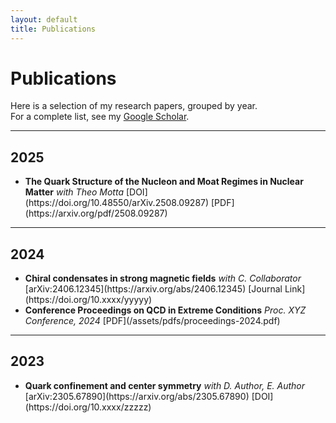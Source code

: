 ```yaml
---
layout: default
title: Publications
---
```


# Publications

Here is a selection of my research papers, grouped by year.  
For a complete list, see my [Google Scholar](https://scholar.google.com/citations?user=Hq9qIggAAAAJ&hl=en).

---

## 2025
<ul class="publications">

<li>
<strong>The Quark Structure of the Nucleon and Moat Regimes in Nuclear Matter</strong>  
<em>with Theo Motta</em>  
<span class="pub-links">
  [DOI](https://doi.org/10.48550/arXiv.2508.09287)
  [PDF](https://arxiv.org/pdf/2508.09287)
</span>
</li>

</ul>

---

## 2024
<ul class="publications">

<li>
<strong>Chiral condensates in strong magnetic fields</strong>  
<em>with C. Collaborator</em>  
<span class="pub-links">
  [arXiv:2406.12345](https://arxiv.org/abs/2406.12345)
  [Journal Link](https://doi.org/10.xxxx/yyyyy)
</span>
</li>

<li>
<strong>Conference Proceedings on QCD in Extreme Conditions</strong>  
<em>Proc. XYZ Conference, 2024</em>  
<span class="pub-links">
  [PDF](/assets/pdfs/proceedings-2024.pdf)
</span>
</li>

</ul>

---

## 2023
<ul class="publications">

<li>
<strong>Quark confinement and center symmetry</strong>  
<em>with D. Author, E. Author</em>  
<span class="pub-links">
  [arXiv:2305.67890](https://arxiv.org/abs/2305.67890)
  [DOI](https://doi.org/10.xxxx/zzzzz)
</span>
</li>

</ul>
